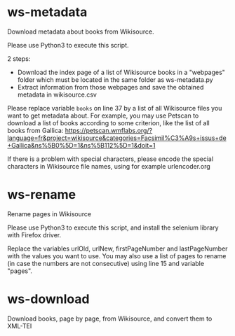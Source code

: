 # ws-metadata
Download metadata about books from Wikisource.

Please use Python3 to execute this script.

2 steps:
* Download the index page of a list of Wikisource books in a "webpages" folder which must be located in the same folder as ws-metadata.py
* Extract information from those webpages and save the obtained metadata in wikisource.csv

Please replace variable `books` on line 37 by a list of all Wikisource files you want to get metadata about. For example, you may use Petscan to download a list of books according to some criterion, like the list of all books from Gallica: https://petscan.wmflabs.org/?language=fr&project=wikisource&categories=Facsimil%C3%A9s+issus+de+Gallica&ns%5B0%5D=1&ns%5B112%5D=1&doit=1

If there is a problem with special characters, please encode the special characters in Wikisource file names, using for example urlencoder.org

# ws-rename
Rename pages in Wikisource

Please use Python3 to execute this script, and install the selenium library with Firefox driver.

Replace the variables urlOld, urlNew, firstPageNumber and lastPageNumber with the values you want to use.
You may also use a list of pages to rename (in case the numbers are not consecutive) using line 15 and variable "pages".

# ws-download
Download books, page by page, from Wikisource, and convert them to XML-TEI